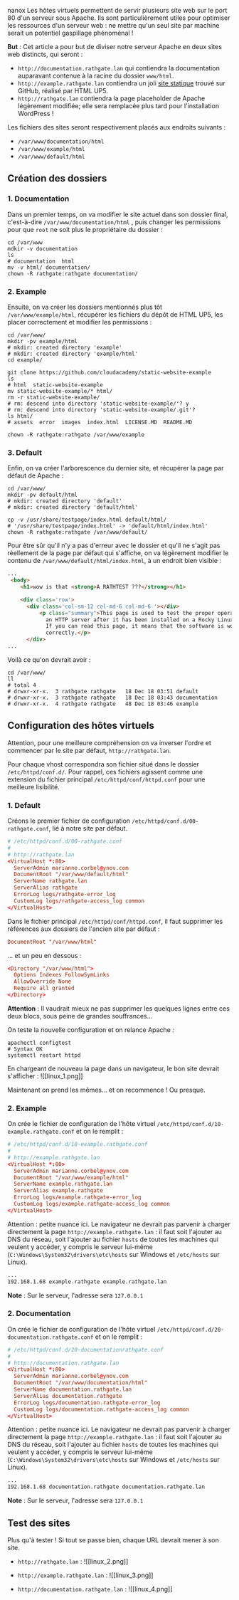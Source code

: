 nanox
Les hôtes virtuels permettent de servir plusieurs site web sur le port 80 d'un serveur sous Apache. Ils sont particulièrement utiles pour optimiser les ressources d'un serveur web : ne mettre qu'un seul site par machine serait un potentiel gaspillage phénoménal !

**But** : Cet article a pour but de diviser notre serveur Apache en deux sites web distincts, qui seront :
- `http://documentation.rathgate.lan` qui contiendra la documentation auparavant contenue à la racine du dossier `www/html`.
- `http://example.rathgate.lan` contiendra un joli [site statique](https://github.com/cloudacademy/static-website-example) trouvé sur GitHub, réalisé par HTML UP5.
- `http://rathgate.lan` contiendra la page placeholder de Apache légèrement modifiée; elle sera remplacée plus tard pour l'installation WordPress !

Les fichiers des sites seront respectivement placés aux endroits suivants :
- `/var/www/documentation/html`
- `/var/www/example/html`
- `/var/www/default/html`

## Création des dossiers

### 1. Documentation 

Dans un premier temps, on va modifier le site actuel dans son dossier final, c'est-à-dire `/var/www/documentation/html` , puis changer les permissions pour que `root` ne soit plus le propriétaire du dossier :
``` shell
cd /var/www
mdkir -v documentation
ls
# documentation  html
mv -v html/ documentation/
chown -R rathgate:rathgate documentation/
```

### 2. Example

Ensuite, on va créer les dossiers mentionnés plus tôt `/var/www/example/html`, récupérer les fichiers du dépôt de HTML UP5, les placer correctement et modifier les permissions :
```shell
cd /var/www/
mkdir -pv example/html
# mkdir: created directory 'example'
# mkdir: created directory 'example/html'
cd example/

git clone https://github.com/cloudacademy/static-website-example
ls
# html  static-website-example
mv static-website-example/* html/
rm -r static-website-example/
# rm: descend into directory 'static-website-example/'? y
# rm: descend into directory 'static-website-example/.git'?
ls html/
# assets  error  images  index.html  LICENSE.MD  README.MD

chown -R rathgate:rathgate /var/www/example
```

### 3. Default

Enfin, on va créer l'arborescence du dernier site, et récupérer la page par défaut de Apache :

```shell
cd /var/www/
mkdir -pv default/html
# mkdir: created directory 'default'
# mkdir: created directory 'default/html'

cp -v /usr/share/testpage/index.html default/html/
# '/usr/share/testpage/index.html' -> 'default/html/index.html'
chown -R rathgate:rathgate /var/www/default/
```

Pour être sûr qu'il n'y a pas d'erreur avec le dossier et qu'il ne s'agit pas réellement de la page par défaut qui s'affiche, on va légèrement modifier le contenu de `/var/www/default/html/index.html`, à un endroit bien visible :
```html
... 
 <body>
    <h1>wow is that <strong>A RATHTEST ???</strong></h1>

    <div class='row'>
      <div class='col-sm-12 col-md-6 col-md-6 '></div>
          <p class="summary">This page is used to test the proper operation of
            an HTTP server after it has been installed on a Rocky Linux system.
            If you can read this page, it means that the software is working
            correctly.</p>
      </div>
...
```

Voilà ce qu'on devrait avoir :
```shell
cd /var/www/
ll
# total 4
# drwxr-xr-x.  3 rathgate rathgate   18 Dec 18 03:51 default
# drwxr-xr-x.  3 rathgate rathgate   18 Dec 18 03:43 documentation
# drwxr-xr-x.  4 rathgate rathgate   48 Dec 18 03:46 example
```

## Configuration des hôtes virtuels

Attention, pour une meilleure compréhension on va inverser l'ordre et commencer par le site par défaut, `http://rathgate.lan`.

Pour chaque vhost correspondra son fichier situé dans le dossier `/etc/httpd/conf.d/`. Pour rappel, ces fichiers agissent comme une extension du fichier principal `/etc/httpd/conf/httpd.conf` pour une meilleure lisibilité.

### 1. Default

Créons le premier fichier de configuration `/etc/httpd/conf.d/00-rathgate.conf`, lié à notre site par défaut.

```conf
# /etc/httpd/conf.d/00-rathgate.conf
#
# http://rathgate.lan
<VirtualHost *:80>
  ServerAdmin marianne.corbel@ynov.com
  DocumentRoot "/var/www/default/html"
  ServerName rathgate.lan
  ServerAlias rathgate
  ErrorLog logs/rathgate-error_log
  CustomLog logs/rathgate-access_log common
</VirtualHost>
```

Dans le fichier principal `/etc/httpd/conf/httpd.conf`, il faut supprimer les références aux dossiers de l'ancien site par défaut :

```conf
DocumentRoot "/var/www/html"
```
... et un peu en dessous :
```conf
<Directory "/var/www/html">
  Options Indexes FollowSymLinks
  AllowOverride None
  Require all granted
</Directory>
```
**Attention** : Il vaudrait mieux ne pas supprimer les quelques lignes entre ces deux blocs, sous peine de grandes souffrances...

On teste la nouvelle configuration et on relance Apache :
```shell
apachectl configtest
# Syntax OK
systemctl restart httpd
```

En chargeant de nouveau la page dans un navigateur, le bon site devrait s'afficher :
![[linux_1.png]]

Maintenant on prend les mêmes... et on recommence ! Ou presque.
### 2. Example 

On crée le fichier de configuration de l'hôte virtuel `/etc/httpd/conf.d/10-example.rathgate.conf` et on le remplit :
```conf
# /etc/httpd/conf.d/10-example.rathgate.conf
#
# http://example.rathgate.lan
<VirtualHost *:80>
  ServerAdmin marianne.corbel@ynov.com
  DocumentRoot "/var/www/example/html"
  ServerName example.rathgate.lan
  ServerAlias example.rathgate
  ErrorLog logs/example.rathgate-error_log
  CustomLog logs/example.rathgate-access_log common
</VirtualHost>
```

Attention : petite nuance ici. Le navigateur ne devrait pas parvenir à charger directement la page `http://example.rathgate.lan` : il faut soit l'ajouter au DNS du réseau, soit l'ajouter au fichier `hosts` de toutes les machines qui veulent y accéder, y compris le serveur lui-même (`C:\Windows\System32\drivers\etc\hosts` sur Windows et `/etc/hosts` sur Linux).
```txt
...
192.168.1.68 example.rathgate example.rathgate.lan
```
**Note** : Sur le serveur, l'adresse sera `127.0.0.1`
### 2. Documentation 

On crée le fichier de configuration de l'hôte virtuel `/etc/httpd/conf.d/20-documentation.rathgate.conf` et on le remplit :
```conf
# /etc/httpd/conf.d/20-documentationrathgate.conf
#
# http://documentation.rathgate.lan
<VirtualHost *:80>
  ServerAdmin marianne.corbel@ynov.com
  DocumentRoot "/var/www/documentation/html"
  ServerName documentation.rathgate.lan
  ServerAlias documentation.rathgate
  ErrorLog logs/documentation.rathgate-error_log
  CustomLog logs/documentation.rathgate-access_log common
</VirtualHost>
```

Attention : petite nuance ici. Le navigateur ne devrait pas parvenir à charger directement la page `http://example.rathgate.lan` : il faut soit l'ajouter au DNS du réseau, soit l'ajouter au fichier `hosts` de toutes les machines qui veulent y accéder, y compris le serveur lui-même (`C:\Windows\System32\drivers\etc\hosts` sur Windows et `/etc/hosts` sur Linux).
```txt
...
192.168.1.68 documentation.rathgate documentation.rathgate.lan
```
**Note** : Sur le serveur, l'adresse sera `127.0.0.1`

## Test des sites 

Plus qu'à tester ! Si tout se passe bien, chaque URL devrait mener à son site.

- `http://rathgate.lan` :
![[linux_2.png]]

- `http://example.rathgate.lan` :
![[linux_3.png]]

- `http://documentation.rathgate.lan` :
![[linux_4.png]]

